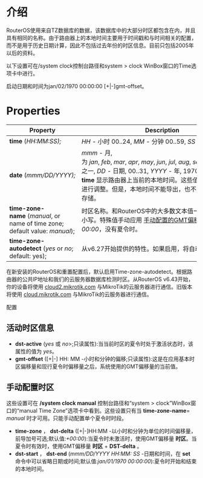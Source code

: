 # 介绍

RouterOS使用来自TZ数据库的数据，该数据库中的大部分时区都包含在内，并且具有相同的名称。由于路由器上的本地时间主要用于时间戳和与时间相关的配置，而不是用于历史日期计算，因此不包括过去年份的时区信息。目前只包括2005年以后的资料。

以下设置可在/system clock控制台路径和system > clock WinBox窗口的Time选项卡中进行。

启动日期和时间为jan/02/1970 00:00:00 [+|-]gmt-offset。

# Properties

| Property                                                                      | Description                                                                                                                                                                                                                                                                                |
| ----------------------------------------------------------------------------- | ------------------------------------------------------------------------------------------------------------------------------------------------------------------------------------------------------------------------------------------------------------------------------------------ |
| **time** (_HH:MM:SS);_                                                        | _HH_ - 小时 00..24, _MM_ - 分钟 00..59, _SS_ - 秒 00..59                                                                                                                                                                                                                                   |
| **date** (_mmm/DD/YYYY);_                                                     | _mmm_ - 月, 为 _jan_, _feb_, _mar_, _apr_, _may_, _jun_, _jul_, _aug_, _sep_, _oct_, _nov_, _dec_ 之一, _DD_ - 日期, 00..31, _YYYY_ - 年, 1970..2037: **date** 和 **time** 显示路由器上当前的本地时间。这些值可以用 **set** 命令进行调整。但是，本地时间不能导出，也不与其他配置一起存储。 |
| **time-zone-name** (_manual_, or name of time zone; default value: _manual_); | 时区名称。和RouterOS中的大多数文本值一样，该值区分大小写。特殊值手动应用 [手动配置的GMT偏移](https://wiki.mikrotik.com/wiki/Manual:System/Time#Manual_time_zone_configuration)，默认值为 _00:00_，没有夏令时。                                                                             |
| **time-zone-autodetect** (_yes_ or _no_; default: yes);                       | 从v6.27开始提供的特性。如果启用，将自动设置时区。                                                                                                                                                                                                                                          |

在新安装的RouterOS和重置配置后，默认启用Time-zone-autodetect。根据路由器的公共IP地址和我们的云服务器数据库检测时区。从RouterOS v6.43开始，你的设备将使用 [cloud2.mikrotik.com](http://cloud2.mikrotik.com) 与MikroTik的云服务器进行通信。旧版本将使用 [cloud.mikrotik.com](http://cloud.mikrotik.com) 与MikroTik的云服务器进行通信。

配置

## 活动时区信息

- **dst-active** (_yes_ 或 _no_>;只读属性):当当前时区的夏令时处于激活状态时，该属性的值为 _yes_。
- **gmt-offset** ([+|-] HH: MM -小时和分钟的偏移;只读属性):这是在应用基本时区偏移量和现行夏令时偏移量之后，系统使用的GMT偏移量的当前值。

## 手动配置时区

这些设置可在 **/system clock manual** 控制台路径和“system > clock”WinBox窗口的“manual Time Zone”选项卡中看到。这些设置只有当 **time-zone-name**\= _manual_ 时才可用。只能手动配置单个夏令时时段。

- **time-zone** ， **dst-delta** ([+|-]HH:MM -以小时和分钟为单位的时间偏移量，前导加号可选;默认值:_+00:00_):当夏令时未激活时，使用GMT偏移量 **时区**。当夏令时有效时，使用GMT偏移量 **时区** + **DST-delta** 。
- **dst-start** ， **dst-end** (_mmm/DD/YYYY HH:MM: SS_ -日期和时间，在 **set** 命令中可以省略日期或时间;默认值:_jan/01/1970 00:00:00_):夏令时开始和结束的本地时间。